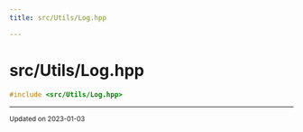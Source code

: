 ```yaml
---
title: src/Utils/Log.hpp

---
```


# src/Utils/Log.hpp




```cpp
#include <src/Utils/Log.hpp>
```






-------------------------------

<sub>Updated on 2023-01-03</sub>
